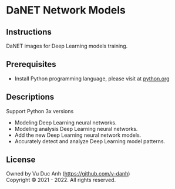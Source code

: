 # DaNET Network Models


## Instructions
DaNET images for Deep Learning models training.

## Prerequisites
+ Install Python programming language, please visit at <a href="https://www.python.org/" target="_blank">python.org</a>

## Descriptions
Support Python 3x versions
+ Modeling Deep Learning neural networks.
+ Modeling analysis Deep Learning neural networks.
+ Add the new Deep Learning neural network models.
+ Accurately detect and analyze Deep Learning model patterns.

## License
Owned by Vu Duc Anh (https://github.com/v-danh) </br>
Copyright © 2021 - 2022. All rights reserved.

